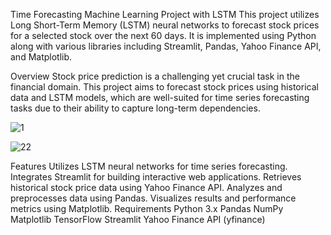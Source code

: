 Time Forecasting Machine Learning Project with LSTM
This project utilizes Long Short-Term Memory (LSTM) neural networks to forecast stock prices for a selected stock over the next 60 days. It is implemented using Python along with various libraries including Streamlit, Pandas, Yahoo Finance API, and Matplotlib.

Overview
Stock price prediction is a challenging yet crucial task in the financial domain. This project aims to forecast stock prices using historical data and LSTM models, which are well-suited for time series forecasting tasks due to their ability to capture long-term dependencies.

![1](https://github.com/HamirAditya/Stock-Analysis-and-Prediction-Using-LSTM/assets/160116915/bd8c6399-177f-45fc-a6ef-63449330fdc7)

![22](https://github.com/HamirAditya/Stock-Analysis-and-Prediction-Using-LSTM/assets/160116915/aa655aba-0c86-4ac6-826f-e67d190b4043)

Features
Utilizes LSTM neural networks for time series forecasting.
Integrates Streamlit for building interactive web applications.
Retrieves historical stock price data using Yahoo Finance API.
Analyzes and preprocesses data using Pandas.
Visualizes results and performance metrics using Matplotlib.
Requirements
Python 3.x
Pandas
NumPy
Matplotlib
TensorFlow
Streamlit
Yahoo Finance API (yfinance)
